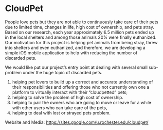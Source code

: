 # CloudPet
People love pets but they are not able to continuously take care of their pets due to limited time, changes in life, high cost of ownership, and pets stray. 
Based on our research, each year approximately 6.5 million pets ended up in the local shelters and among those animals 20% were finally euthanized.
Our motivation for this project is helping pet animals from being stray, threw into shelters and even euthanized, and therefore, we are developing a simple iOS mobile application to help with reducing the number of discarded pets. 

We would like put our project’s entry point at dealing with several small sub-problem under the huge topic of discarded pets. 
	
1) helping pet lovers to build up a correct and accurate understanding of their responsibilities and offering those who not currently own one a platform to virtually interact with their “cloudpetted” pets;
2) helping to solve the problem of high cost of ownership.
3) helping to pair the owners who are going to move or leave for a while with other users who can take care of the pets, 
4) helping to deal with lost or strayed pets problem. 

Website and Media:
https://sites.google.com/u.rochester.edu/cloudpet/
